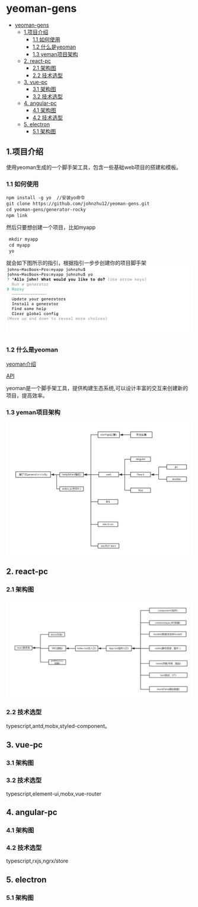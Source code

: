 
# yeoman-gens

<!-- @import "[TOC]" {cmd="toc" depthFrom=1 depthTo=6 orderedList=false} -->

<!-- code_chunk_output -->

* [yeoman-gens](#yeoman-gens)
	* [1.项目介绍](#1项目介绍)
		* [1.1 如何使用](#11-如何使用)
		* [1.2 什么是yeoman](#12-什么是yeoman)
		* [1.3 yeman项目架构](#13-yeman项目架构)
	* [2. react-pc](#2-react-pc)
		* [2.1 架构图](#21-架构图)
		* [2.2 技术选型](#22-技术选型)
	* [3. vue-pc](#3-vue-pc)
		* [3.1 架构图](#31-架构图)
		* [3.2 技术选型](#32-技术选型)
	* [4. angular-pc](#4-angular-pc)
		* [4.1 架构图](#41-架构图)
		* [4.2 技术选型](#42-技术选型)
	* [5. electron](#5-electron)
		* [5.1 架构图](#51-架构图)

<!-- /code_chunk_output -->

## 1.项目介绍

使用yeoman生成的一个脚手架工具，包含一些基础web项目的搭建和模板。

### 1.1 如何使用

```shell
npm install -g yo  //安装yo命令
git clone https://github.com/johnzhu12/yeoman-gens.git
cd yeoman-gens/generator-rocky
npm link
```

然后只要想创建一个项目，比如myapp

```shell
 mkdir myapp
 cd myapp
 yo
```

就会如下图所示的指引，根据指引一步步创建你的项目脚手架
![step1](./generator-rocky/docs/imgs/demo1.png)

### 1.2 什么是yeoman

[yeoman介绍](http://yeoman.io)

[API](http://yeoman.io/generator/Generator.html)

yeoman是一个脚手架工具，提供构建生态系统,可以设计丰富的交互来创建新的项目，提高效率。

### 1.3 yeman项目架构

![yeoman-arch](./generator-rocky/docs/imgs/yeoman-arch.jpg)

## 2. react-pc

### 2.1 架构图

![react-arch](./generator-rocky/docs/imgs/react-arch.jpg)

### 2.2 技术选型

typescript,antd,mobx,styled-component。

## 3. vue-pc

### 3.1 架构图

### 3.2 技术选型

typescript,element-ui,mobx,vue-router

## 4. angular-pc

### 4.1 架构图

### 4.2 技术选型

typescript,rxjs,ngrx/store

## 5. electron

### 5.1 架构图
